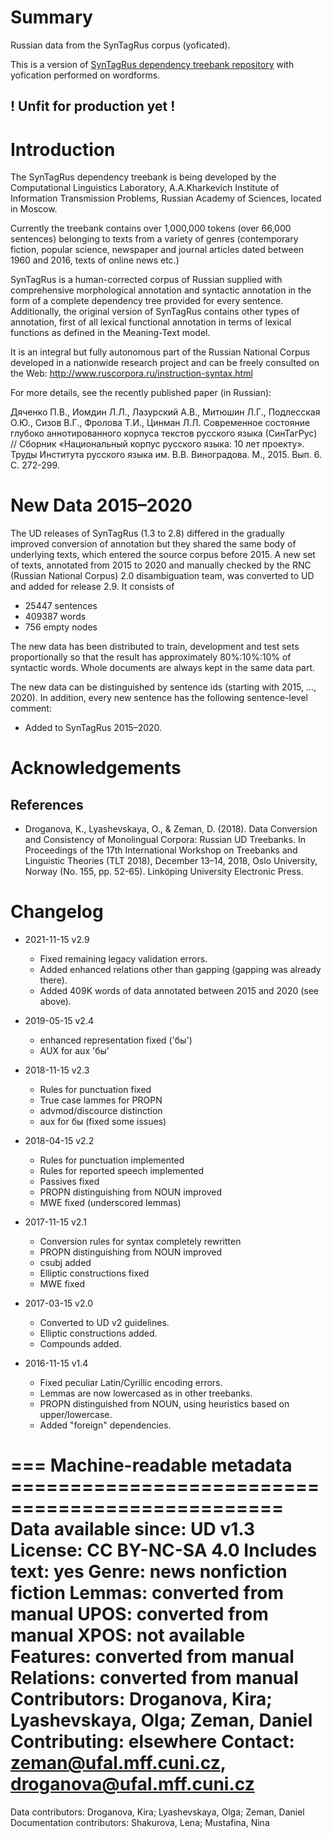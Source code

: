 # Summary

Russian data from the SynTagRus corpus (yoficated).

This is a version of [SynTagRus dependency treebank repository](https://github.com/UniversalDependencies/UD_Russian-SynTagRus) with yofication performed on wordforms.

## ! Unfit for production yet ! 

# Introduction

The SynTagRus dependency treebank is being developed by the Computational
Linguistics Laboratory, A.A.Kharkevich Institute of Information Transmission
Problems, Russian Academy of Sciences, located in Moscow.

Currently the treebank contains over 1,000,000 tokens (over 66,000 sentences)
belonging to texts from a variety of genres (contemporary fiction, popular
science, newspaper and journal articles dated between 1960 and 2016, texts of
online news etc.)

SynTagRus is a human-corrected corpus of Russian supplied
with comprehensive morphological annotation and syntactic annotation in the
form of a complete dependency tree provided for every sentence. Additionally,
the original version of SynTagRus contains other types of annotation, first of
all lexical functional annotation in terms of lexical functions as defined
in the Meaning-Text model.

It is an integral but fully autonomous part of the Russian National Corpus
developed in a nationwide research project and can be freely consulted on the
Web: http://www.ruscorpora.ru/instruction-syntax.html

For more details, see the recently published paper (in Russian):

Дяченко П.В., Иомдин Л.Л., Лазурский А.В., Митюшин Л.Г., Подлесская О.Ю.,
Сизов В.Г., Фролова Т.И., Цинман Л.Л. Современное состояние глубоко
аннотированного корпуса текстов русского языка (СинТагРус) // Сборник
«Национальный корпус русского языка: 10 лет проекту». Труды Института русского
языка им. В.В. Виноградова. М., 2015. Вып. 6. С. 272-299.


# New Data 2015–2020

The UD releases of SynTagRus (1.3 to 2.8) differed in the gradually improved conversion
of annotation but they shared the same body of underlying texts, which entered the
source corpus before 2015. A new set of texts, annotated from 2015 to 2020 and manually
checked by the RNC (Russian National Corpus) 2.0 disambiguation team, was converted to
UD and added for release 2.9. It consists of

* 25447 sentences
* 409387 words
* 756 empty nodes

The new data has been distributed to train, development and test sets proportionally so
that the result has approximately 80%:10%:10% of syntactic words. Whole documents are
always kept in the same data part.

The new data can be distinguished by sentence ids (starting with 2015, ..., 2020).
In addition, every new sentence has the following sentence-level comment:

* Added to SynTagRus 2015–2020.


# Acknowledgements

## References

* Droganova, K., Lyashevskaya, O., & Zeman, D. (2018).
Data Conversion and Consistency of Monolingual Corpora: Russian UD Treebanks.
In Proceedings of the 17th International Workshop on Treebanks and Linguistic Theories (TLT 2018),
December 13–14, 2018, Oslo University, Norway (No. 155, pp. 52-65). Linköping University Electronic Press.


# Changelog

* 2021-11-15 v2.9
  * Fixed remaining legacy validation errors.
  * Added enhanced relations other than gapping (gapping was already there).
  * Added 409K words of data annotated between 2015 and 2020 (see above).

* 2019-05-15 v2.4
  * enhanced representation fixed ('бы')
  * AUX for aux 'бы'

* 2018-11-15 v2.3
  * Rules for punctuation fixed
  * True case lammes for PROPN
  * advmod/discource distinction
  * aux for бы (fixed some issues)

* 2018-04-15 v2.2
  * Rules for punctuation implemented
  * Rules for reported speech implemented
  * Passives fixed
  * PROPN distinguishing from NOUN improved
  * MWE fixed (underscored lemmas)

* 2017-11-15 v2.1
  * Conversion rules for syntax completely rewritten
  * PROPN distinguishing from NOUN improved
  * csubj added
  * Elliptic constructions fixed
  * MWE fixed

* 2017-03-15 v2.0
  * Converted to UD v2 guidelines.
  * Elliptic constructions added.
  * Compounds added.

* 2016-11-15 v1.4
  * Fixed peculiar Latin/Cyrillic encoding errors.
  * Lemmas are now lowercased as in other treebanks.
  * PROPN distinguished from NOUN, using heuristics based on upper/lowercase.
  * Added "foreign" dependencies.


=== Machine-readable metadata =================================================
Data available since: UD v1.3
License: CC BY-NC-SA 4.0
Includes text: yes
Genre: news nonfiction fiction
Lemmas: converted from manual
UPOS: converted from manual
XPOS: not available
Features: converted from manual
Relations: converted from manual
Contributors: Droganova, Kira; Lyashevskaya, Olga; Zeman, Daniel
Contributing: elsewhere
Contact: zeman@ufal.mff.cuni.cz, droganova@ufal.mff.cuni.cz
===============================================================================
Data contributors: Droganova, Kira; Lyashevskaya, Olga; Zeman, Daniel
Documentation contributors: Shakurova, Lena; Mustafina, Nina
